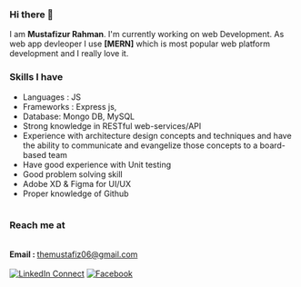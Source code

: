 ### Hi there 👋

I am <strong>Mustafizur Rahman</strong>. I'm currently working on web Development. As web app devleoper I use <strong>[MERN]</strong> which is most popular web platform development and I really love it.

### Skills I have
- Languages : JS
- Frameworks : Express js, 
- Database: Mongo DB, MySQL
- Strong knowledge in RESTful web-services/API
- Experience with architecture design concepts and techniques and have the ability to communicate and evangelize those concepts to a board-based team 
- Have good experience with Unit testing
- Good problem solving skill 
- Adobe XD & Figma for UI/UX
- Proper knowledge of Github

<p align="left"> <img src="https://gthub-readme-stats.vercel.app/api/top-langs/?username=RafatMeraz&layout=compact" alt="" /> </h1>

### Reach me at
<br><strong>Email : </strong> themustafiz06@gmail.com<br>
<br>[![LinkedIn Connect](https://img.shields.io/badge/%20-Connect-black?color=14171A&labelColor=212121&logo=linkedin&logoColor=ffffff)](https://www.linkedin.com/in/rafatjamadermaraz/)&#9;[![Facebook](https://img.shields.io/badge/%20-Follow-black?color=14171A&labelColor=050404&logo=facebook&logoColor=ffffff)](https://www.facebook.com/lxmustafiz)
